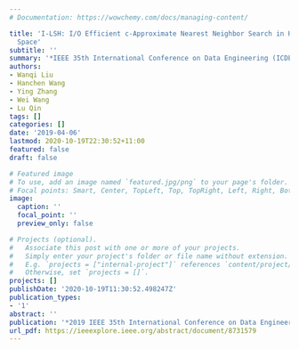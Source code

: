 ```yaml
---
# Documentation: https://wowchemy.com/docs/managing-content/

title: 'I-LSH: I/O Efficient c-Approximate Nearest Neighbor Search in High-Dimensional
  Space'
subtitle: ''
summary: '*IEEE 35th International Conference on Data Engineering (ICDE-19)*'
authors:
- Wanqi Liu
- Hanchen Wang
- Ying Zhang
- Wei Wang
- Lu Qin
tags: []
categories: []
date: '2019-04-06'
lastmod: 2020-10-19T22:30:52+11:00
featured: false
draft: false

# Featured image
# To use, add an image named `featured.jpg/png` to your page's folder.
# Focal points: Smart, Center, TopLeft, Top, TopRight, Left, Right, BottomLeft, Bottom, BottomRight.
image:
  caption: ''
  focal_point: ''
  preview_only: false

# Projects (optional).
#   Associate this post with one or more of your projects.
#   Simply enter your project's folder or file name without extension.
#   E.g. `projects = ["internal-project"]` references `content/project/deep-learning/index.md`.
#   Otherwise, set `projects = []`.
projects: []
publishDate: '2020-10-19T11:30:52.498247Z'
publication_types:
- '1'
abstract: ''
publication: '*2019 IEEE 35th International Conference on Data Engineering (ICDE)*'
url_pdf: https://ieeexplore.ieee.org/abstract/document/8731579
---
```

